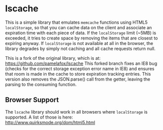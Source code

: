 lscache
===============================
This is a simple library that emulates `memcache` functions using HTML5 `localStorage`, so that you can cache data on the client
and associate an expiration time with each piece of data. If the `localStorage` limit (~5MB) is exceeded, it tries to create space by removing the items that are closest to expiring anyway. If `localStorage` is not available at all in the browser, the library degrades by simply not caching and all cache requests return null.

This is a fork of the original library, which is at: https://github.com/pamelafox/lscache
This forked branch fixes an IE8 bug (checks for the correct storage exception error name in IE8) and ensures that room is made in the cache to store expiration tracking entries.  This version also removes the JSON.parse() call from the getter, leaving the parsing to the consuming function.

Browser Support
----------------

The `lscache` library should work in all browsers where `localStorage` is supported.
A list of those is here:
http://www.quirksmode.org/dom/html5.html

